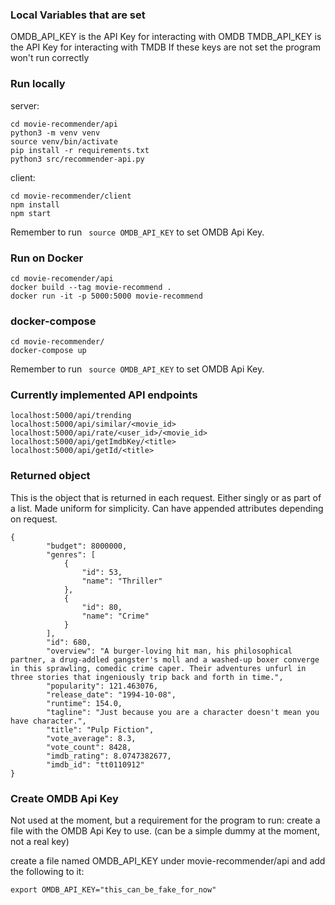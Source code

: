 ### Local Variables that are set
OMDB_API_KEY is the API Key for interacting with OMDB
TMDB_API_KEY is the API Key for interacting with TMDB
If these keys are not set the program won't run correctly

### Run locally
server:
```
cd movie-recommender/api
python3 -m venv venv
source venv/bin/activate
pip install -r requirements.txt
python3 src/recommender-api.py
```
client:
```
cd movie-recommender/client
npm install
npm start
```

Remember to run ``` source OMDB_API_KEY``` to set OMDB Api Key.

### Run on Docker
```
cd movie-recomender/api
docker build --tag movie-recommend .
docker run -it -p 5000:5000 movie-recommend
```

### docker-compose
```
cd movie-recommender/
docker-compose up
```
Remember to run ``` source OMDB_API_KEY``` to set OMDB Api Key.

### Currently implemented API endpoints
```
localhost:5000/api/trending
localhost:5000/api/similar/<movie_id>
localhost:5000/api/rate/<user_id>/<movie_id>
localhost:5000/api/getImdbKey/<title>
localhost:5000/api/getId/<title>
```

### Returned object
This is the object that is returned in each request. Either singly or as part of a list. Made uniform for simplicity. Can have appended attributes depending on request.
```
{
        "budget": 8000000,
        "genres": [
            {
                "id": 53,
                "name": "Thriller"
            },
            {
                "id": 80,
                "name": "Crime"
            }
        ],
        "id": 680,
        "overview": "A burger-loving hit man, his philosophical partner, a drug-addled gangster's moll and a washed-up boxer converge in this sprawling, comedic crime caper. Their adventures unfurl in three stories that ingeniously trip back and forth in time.",
        "popularity": 121.463076,
        "release_date": "1994-10-08",
        "runtime": 154.0,
        "tagline": "Just because you are a character doesn't mean you have character.",
        "title": "Pulp Fiction",
        "vote_average": 8.3,
        "vote_count": 8428,
        "imdb_rating": 8.0747382677,
        "imdb_id": "tt0110912"
}
```


### Create OMDB Api Key
Not used at the moment, but a requirement for the program to run: create a file with
the OMDB Api Key to use. (can be a simple dummy at the moment, not a real key)

create a file named OMDB_API_KEY under movie-recommender/api and add the following to it:
```
export OMDB_API_KEY="this_can_be_fake_for_now"
```
